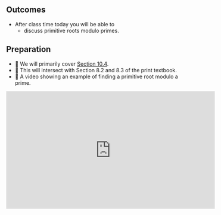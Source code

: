 ## Outcomes

* After class time today you will be able to
    * discuss primitive roots modulo primes.

## Preparation

* 💾 We will primarily cover [Section 10.4](https://math.gordon.edu/ntic/ntic/section-primes-prim.html).
* 📖 This will intersect with Section 8.2 and 8.3 of the print textbook.
* 🎥 A video showing an example of finding a primitive root modulo a prime.

<iframe width="560" height="315" src="https://www.youtube.com/embed/yNgX8vExxUA" title="YouTube video player" frameborder="0" allow="accelerometer; autoplay; clipboard-write; encrypted-media; gyroscope; picture-in-picture; web-share" allowfullscreen></iframe>

